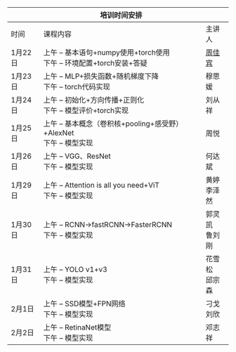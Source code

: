 || 培训时间安排||
|---|---|---|
|时间|课程内容|主讲人|
1月22日	|上午	–  基本语句+numpy使用+torch使用 <br> 下午	– 环境配置+torch安装+答疑	|[周佳宾](yatenglg@foxmail.com)
1月23日	|上午	– MLP+损失函数+随机梯度下降 <br> 下午 – torch代码实现	|穆思媛
1月24日	|上午	– 初始化+方向传播+正则化 <br>	下午 –	模型评价+torch实现		|刘从祥
1月25日	|上午	– 基本概念（卷积核+pooling+感受野）+AlexNet <br> 下午	– 模型实现	|	周悦
1月26日	|上午	– VGG、ResNet <br> 下午	– 模型实现 |何达斌
1月29日	|上午	– Attention is all you need+ViT <br> 下午	– 模型实现	|黄婷<br>李泽然
1月30日	|上午	– RCNN->fastRCNN->FasterRCNN <br> 下午	– 模型实现	|郭灵凯<br>鲁刘刚
1月31日	|上午 –	YOLO v1+v3 <br> 下午	– 模型实现	|花雪松<br>邱宗森
2月1日	|上午 –	SSD模型+FPN网络	<br> 下午	– 模型实现	|刁戈<br>刘欣
2月2日	|上午 –	RetinaNet模型	<br> 下午	– 模型实现|邓志祥
